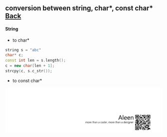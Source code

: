 ## conversion between **string**, **char***, **const char*** [Back](./../c.md)

#### String

- to char*

```cpp
string s = "abc"
char* c;
const int len = s.length();
c = new char[len + 1];
strcpy(c, s.c_str());
```

- to const char*


<a href="http://aleen42.github.io/" target="_blank" ><img src="./../../../pic/tail.gif"></a>
